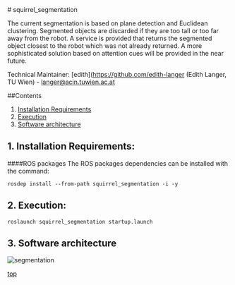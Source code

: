 <a id="top"/> 
# squirrel_segmentation

The current segmentation is based on plane detection and Euclidean clustering. Segmented objects are discarded if they are too tall or too far away from the robot. A service is provided that returns the segmented object closest to the robot which was not already returned. A more sophisticated solution based on attention cues will be provided in the near future.  

Technical Maintainer: [edith](https://github.com/edith-langer (Edith Langer, TU Wien) - langer@acin.tuwien.ac.at

##Contents

1. <a href="#1--installation-requirements">Installation Requirements</a>
2. <a href="#2--execution">Execution</a>
3. <a href="#3--software-architecture">Software architecture</a>


## 1. Installation Requirements: <a id="1--installation-requirements"/> 

####ROS packages
The ROS packages dependencies can be installed with the command:
```
rosdep install --from-path squirrel_segmentation -i -y
```
## 2. Execution: <a id="2--execution"/> 
```
roslaunch squirrel_segmentation startup.launch
```

## 3. Software architecture <a id="3--software-architecture"/> 

![segmentation](segmentation.png "Architecture")

<a href="#top">top</a>
